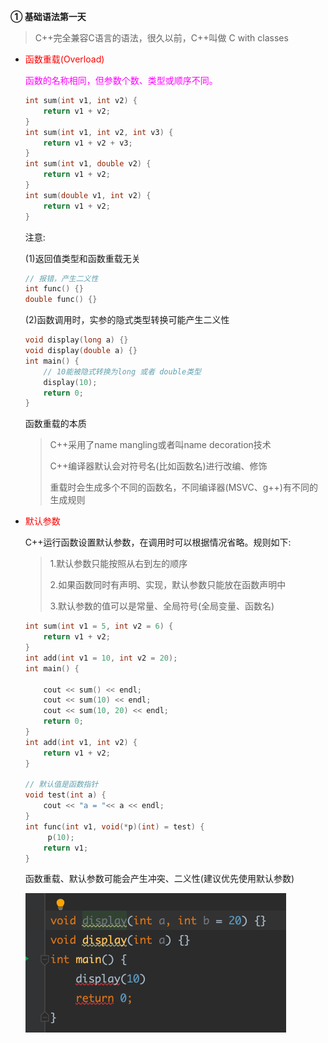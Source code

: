 **① 基础语法第一天**

> C++完全兼容C语言的语法，很久以前，C++叫做 C with classes

- <font color=#F00>函数重载(Overload)</font>

  <font color=#FF00FF>函数的名称相同，但参数个数、类型或顺序不同。</font>
  
  ```c++
  int sum(int v1, int v2) {
      return v1 + v2;
  }
  int sum(int v1, int v2, int v3) {
      return v1 + v2 + v3;
  }
  int sum(int v1, double v2) {
      return v1 + v2;
  }
  int sum(double v1, int v2) {
      return v1 + v2;
  }
  ```
  
  注意:
  
  (1)返回值类型和函数重载无关
  
  ```c++
  // 报错，产生二义性
  int func() {} 
  double func() {}
  ```
  
  (2)函数调用时，实参的隐式类型转换可能产生二义性
  
  ```c++
  void display(long a) {}
  void display(double a) {}
  int main() {
      // 10能被隐式转换为long 或者 double类型
      display(10);
      return 0;
  }
  ```
  
  函数重载的本质
  
  > C++采用了name mangling或者叫name decoration技术
  >
  > C++编译器默认会对符号名(比如函数名)进行改编、修饰
  >
  > 重载时会生成多个不同的函数名，不同编译器(MSVC、g++)有不同的生成规则

- <font color=#F00>默认参数</font>

  C++运行函数设置默认参数，在调用时可以根据情况省略。规则如下:

  > 1.默认参数只能按照从右到左的顺序
  >
  > 2.如果函数同时有声明、实现，默认参数只能放在函数声明中
  >
  > 3.默认参数的值可以是常量、全局符号(全局变量、函数名)

  ```c++
  int sum(int v1 = 5, int v2 = 6) {
      return v1 + v2;
  }
  int add(int v1 = 10, int v2 = 20);
  int main() {
  
      cout << sum() << endl;
      cout << sum(10) << endl;
      cout << sum(10, 20) << endl;
      return 0;
  }
  int add(int v1, int v2) {
      return v1 + v2;
  }
  
  // 默认值是函数指针
  void test(int a) {
      cout << "a = "<< a << endl;
  }
  int func(int v1, void(*p)(int) = test) {
       p(10);
      return v1;
  }
  ```

  函数重载、默认参数可能会产生冲突、二义性(建议优先使用默认参数)
  
  <img src="./images/1.png" style="zoom:50%;" />
  
  


